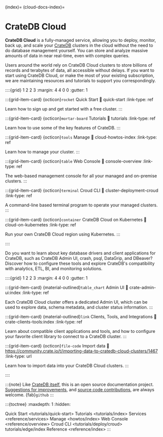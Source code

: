 (index)=
(cloud-docs-index)=

# CrateDB Cloud

**CrateDB Cloud** is a fully-managed service, allowing you to deploy, monitor,
back up, and scale your [CrateDB] clusters in the cloud without the need to do
database management yourself. You can store and analyze massive amounts of data
in near real-time, even with complex queries.

Users around the world rely on CrateDB Cloud clusters to store billions of records
and terabytes of data, all accessible without delays. If you want to start using
CrateDB Cloud, or make the most of your existing subscription, we are maintaining
resources and tutorials to support you correspondingly.


::::{grid} 1 2 2 3
:margin: 4 4 0 0
:gutter: 1


:::{grid-item-card} {octicon}`rocket` Quick Start
:link: quick-start
:link-type: ref

Learn how to sign up and get started with a free cluster.
:::


:::{grid-item-card} {octicon}`mortar-board` Tutorials
:link: tutorials
:link-type: ref

Learn how to use some of the key features of CrateDB.
:::



:::{grid-item-card} {octicon}`tools` Manage
:link: cloud-howtos-index
:link-type: ref

Learn how to manage your cluster.
:::


:::{grid-item-card} {octicon}`table` Web Console
:link: console-overview
:link-type: ref

The web-based management console for all your managed and on-premise
clusters.
:::


:::{grid-item-card} {octicon}`terminal` Croud CLI
:link: cluster-deployment-croud
:link-type: ref

A command-line based terminal program to operate your managed clusters.
:::


:::{grid-item-card} {octicon}`container` CrateDB Cloud on Kubernetes
:link: cloud-on-kubernetes
:link-type: ref

Run your own CrateDB Cloud region using Kubernetes.
:::


::::


Do you want to learn about key database drivers and client applications for 
CrateDB, such as CrateDB Admin UI, crash, psql, DataGrip, and DBeaver? Discover
how to configure these tools and explore CrateDB's compatibility with analytics,
ETL, BI, and monitoring solutions.


::::{grid} 1 2 2 3
:margin: 4 4 0 0
:gutter: 1


:::{grid-item-card} {material-outlined}`table_chart` Admin UI
:link: crate-admin-ui:index
:link-type: ref

Each CrateDB Cloud cluster offers a dedicated Admin UI, which can be used to explore
data, schema metadata, and cluster status information.
:::

:::{grid-item-card} {material-outlined}`link` Clients, Tools, and Integrations
:link: crate-clients-tools:index
:link-type: ref

Learn about compatible client applications and tools, and how to configure
your favorite client library to connect to a CrateDB cluster.
:::

:::{grid-item-card} {octicon}`file-code` Import data
:link: https://community.crate.io/t/importing-data-to-cratedb-cloud-clusters/1467
:link-type: url

Learn how to import data into your CrateDB Cloud clusters.
:::

::::


:::{note}
Like [CrateDB itself], this is an open source documentation project. [Suggestions
for improvements], and [source code contributions], are always welcome. {fab}`github`
:::


:::{toctree}
:maxdepth: 1
:hidden:

Quick Start <tutorials/quick-start>
Tutorials <tutorials/index>
Services <reference/services>
Manage <howtos/index>
Web Console <reference/overview>
Croud CLI <tutorials/deploy/croud>
tutorials/edge/index
Reference <reference/index>
:::

[CrateDB]: https://crate.io/product/
[Croud CLI]: https://crate.io/docs/cloud/cli/
[How-To Guides]: https://crate.io/docs/cloud/en/latest/howtos/
[Reference]: https://crate.io/docs/cloud/en/latest/reference/
[CrateDB itself]: https://github.com/crate/crate
[source code contributions]: https://github.com/crate/cloud-docs/tree/main/docs
[suggestions for improvements]: https://github.com/crate/cloud-docs/issues

